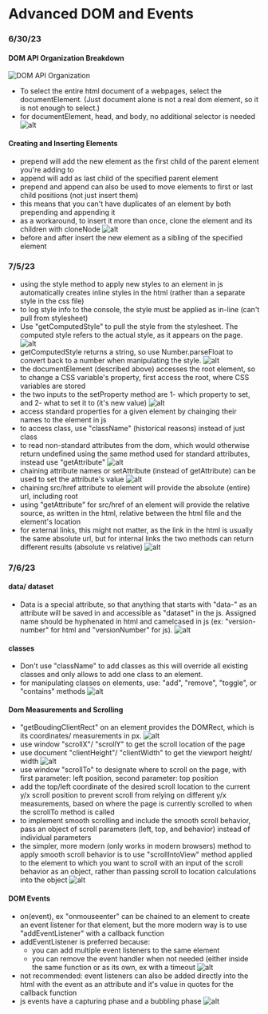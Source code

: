 # Advanced DOM and Events

### 6/30/23

#### DOM API Organization Breakdown
![DOM API Organization](images/13-dom/dom-api-organization.png)

- To select the entire html document of a webpages, select the documentElement. (Just document alone is not a real dom element, so it is not enough to select.)
- for documentElement, head, and body, no additional selector is needed
![alt](images/13-dom/2023-06-30-8.png)

#### Creating and Inserting Elements
- prepend will add the new element as the first child of the parent element you're adding to
- append will add as last child of the specified parent element
- prepend and append can also be used to move elements to first or last child positions (not just insert them)
- this means that you can't have duplicates of an element by both prepending and appending it
- as a workaround, to insert it more than once, clone the element and its children with cloneNode
![alt](images/13-dom/2023-06-30-9.png)
- before and after insert the new element as a sibling of the specified element

### 7/5/23

- using the style method to apply new styles to an element in js automatically creates inline styles in the html (rather than a separate style in the css file)
- to log style info to the console, the style must be applied as in-line (can't pull from stylesheet)
- Use "getComputedStyle" to pull the style from the stylesheet. The computed style refers to the actual style, as it appears on the page.
![alt](images/13-dom/2023-07-05-01.png)
- getComputedStyle returns a string, so use Number.parseFloat to convert back to a number when manipulating the style.
![alt](images/13-dom/2023-07-05-02.png)
- the documentElement (described above) accesses the root element, so to change a CSS variable's property, first access the root, where CSS variables are stored
- the two inputs to the setProperty method are 1- which property to set, and 2- what to set it to (it's new value)
![alt](images/13-dom/2023-07-05-03.png)
- access standard properties for a given element by chainging their names to the element in js
- to access class, use "className" (historical reasons) instead of just class
- to read non-standard attributes from the dom, which would otherwise return undefined using the same method used for standard attributes, instead use "getAttribute"
![alt](images/13-dom/2023-07-05-04.png)
- chaining attribute names or setAttribute (instead of getAttribute) can be used to set the attribute's value
![alt](images/13-dom/2023-07-05-05.png)
- chaining src/href attribute to element will provide the absolute (entire) url, including root
- using "getAttribute" for src/href of an element will provide the relative source, as written in the html, relative between the html file and the element's location
- for external links, this might not matter, as the link in the html is usually the same absolute url, but for internal links the two methods can return different results (absolute vs relative)
![alt](images/13-dom/2023-07-05-06.png)

### 7/6/23
#### data/ dataset
- Data is a special attribute, so that anything that starts with "data-" as an attribute will be saved in and accessible as "dataset" in the js. Assigned name should be hyphenated in html and camelcased in js (ex: "version-number" for html and "versionNumber" for js).
![alt](images/13-dom/2023-07-06-01.png)

#### classes
- Don't use "className" to add classes as this will override all existing classes and only allows to add one class to an element.
- for manipulating classes on elements, use: "add", "remove", "toggle", or "contains" methods
![alt](images/13-dom/2023-07-06-02.png)

#### Dom Measurements and Scrolling
- "getBoudingClientRect" on an element provides the DOMRect, which is its coordinates/ measurements in px.
![alt](images/13-dom/2023-07-06-03.png)
- use window "scrollX"/ "scrollY" to get the scroll location of the page
- use document "clientHeight"/ "clientWidth" to get the viewport height/ width
![alt](images/13-dom/2023-07-06-04.png)
- use window "scrollTo" to designate where to scroll on the page, with first parameter: left position, second parameter: top position
- add the top/left coordinate of the desired scroll location to the current y/x scroll position to prevent scroll from relying on different y/x measurements, based on where the page is currently scrolled to when the scrollTo method is called
- to implement smooth scrolling and include the smooth scroll behavior, pass an object of scroll parameters (left, top, and behavior) instead of individual parameters
- the simpler, more modern (only works in modern browsers) method to apply smooth scroll behavior is to use "scrollIntoView" method applied to the element to which you want to scroll with an input of the scroll behavior as an object, rather than passing scroll to location calculations into the object
![alt](images/13-dom/2023-07-06-05.png)

#### DOM Events
- on(event), ex "onmouseenter" can be chained to an element to create an event listener for that element, but the more modern way is to use "addEventListener" with a callback function
- addEventListener is preferred because:
  - you can add multiple event listeners to the same element
  - you can remove the event handler when not needed (either inside the same function or as its own, ex with a timeout
![alt](images/13-dom/2023-07-06-06.png)
- not recommended: event listeners can also be added directly into the html with the event as an attribute and it's value in quotes for the callback function
- js events have a capturing phase and a bubbling phase
![alt](images/13-dom/bubbling-capturing.png)
